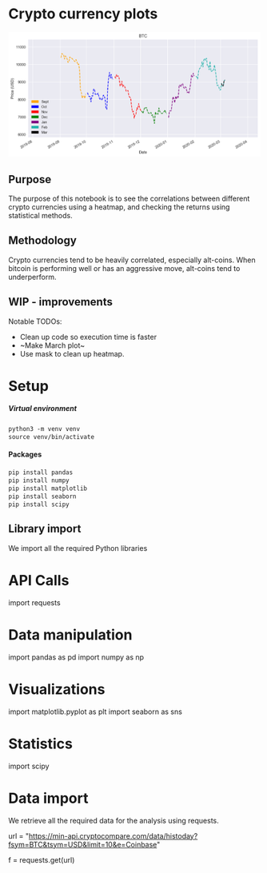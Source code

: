 <h1>Crypto currency plots</h1>

![BTC Logo](plots.png)


## Purpose
The purpose of this notebook is to see the correlations between different crypto currencies using a heatmap, and checking the returns using statistical methods. 

## Methodology
Crypto currencies tend to be heavily correlated, especially alt-coins. When bitcoin is performing well or has an aggressive move, alt-coins tend to underperform.

## WIP - improvements
 
Notable TODOs:
- Clean up code so execution time is faster
- ~Make March plot~
- Use mask to clean up heatmap.

# Setup
##### Virtual environment
```
python3 -m venv venv
source venv/bin/activate
```
#### Packages
```
pip install pandas
pip install numpy
pip install matplotlib
pip install seaborn
pip install scipy
```

## Library import
We import all the required Python libraries
# API Calls
import requests

# Data manipulation
import pandas as pd
import numpy as np

# Visualizations
import matplotlib.pyplot as plt
import seaborn as sns

# Statistics
import scipy

# Data import
We retrieve all the required data for the analysis using requests.

url = "https://min-api.cryptocompare.com/data/histoday?fsym=BTC&tsym=USD&limit=10&e=Coinbase"

f = requests.get(url)
